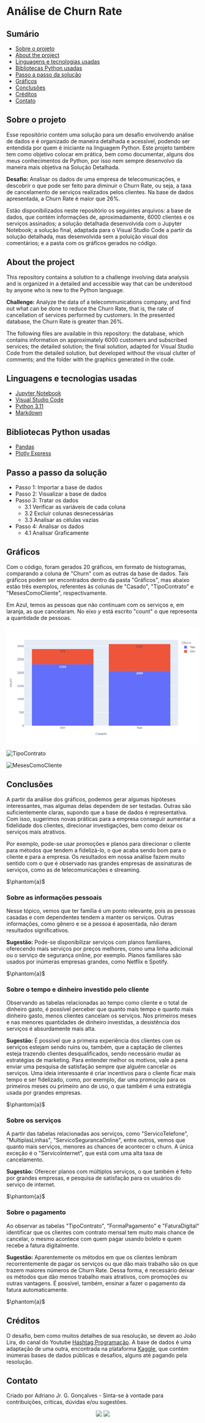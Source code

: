 # Análise de Churn Rate

## Sumário

* [Sobre o projeto](#sobre-o-projeto)
* [About the project](#about-the-project)
* [Linguagens e tecnologias usadas](#linguagens-e-tecnologias-usadas)
* [Bibliotecas Python usadas](#bibliotecas-python-usadas)
* [Passo a passo da solução](#passo-a-passo-da-solução)
* [Gráficos](#gráficos)
* [Conclusões](#conclusões)
* [Créditos](#créditos)
* [Contato](#contato)

## Sobre o projeto

Esse repositório contém uma solução para um desafio envolvendo análise de dados e é organizado de maneira detalhada e acessível, podendo ser entendida por quem é iniciante na linguagem Python. Este projeto também tem como objetivo colocar em prática, bem como documentar, alguns dos meus conhecimentos de Python, por isso nem sempre desenvolvo da maneira mais objetiva na Solução Detalhada. 

**Desafio:** Analisar os dados de uma empresa de telecomunicações, e descobrir o que pode ser feito para diminuir o Churn Rate, ou seja, a taxa de cancelamento de serviços realizados pelos clientes. Na base de dados apresentada, a Churn Rate é maior que 26%.

Estão disponibilizados neste repositório os seguintes arquivos: a base de dados, que contém informações de, aproximadamente, 6000 clientes e os serviços assinados; a solução detalhada desenvolvida com o Jupyter Notebook; a solução final, adaptada para o Visual Studio Code a partir da solução detalhada, mas desenvolvida sem a poluição visual dos comentários; e a pasta com os gráficos gerados no código.

## About the project

This repository contains a solution to a challenge involving data analysis and is organized in a detailed and accessible way that can be understood by anyone who is new to the Python language.

**Challenge:** Analyze the data of a telecommunications company, and find out what can be done to reduce the Churn Rate, that is, the rate of cancellation of services performed by customers. In the presented database, the Churn Rate is greater than 26%.

The following files are available in this repository: the database, which contains information on approximately 6000 customers and subscribed services; the detailed solution; the final solution, adapted for Visual Studio Code from the detailed solution, but developed without the visual clutter of comments; and the folder with the graphics generated in the code.

## Linguagens e tecnologias usadas

* [Jupyter Notebook](https://jupyter.org/)
* [Visual Studio Code](https://code.visualstudio.com/download)
* [Python 3.11](https://www.python.org/)
* [Markdown](https://www.markdownguide.org/)


## Bibliotecas Python usadas

* [Pandas](https://pandas.pydata.org/)
* [Plotly Express](https://plotly.com/python/)

## Passo a passo da solução

* Passo 1: Importar a base de dados
* Passo 2: Visualizar a base de dados
* Passo 3: Tratar os dados
    * 3.1 Verificar as variáveis de cada coluna
    * 3.2 Excluir colunas desnecessárias
    * 3.3 Analisar as células vazias
* Passo 4: Analisar os dados
    * 4.1 Analisar Graficamente

## Gráficos 

Com o código, foram gerados 20 gráficos, em formato de histogramas, comparando a coluna de "Churn" com as outras da base de dados. Tais gráficos podem ser encontrados dentro da pasta "Gráficos", mas abaixo estão três exemplos, referentes às colunas de "Casado", "TipoContrato" e "MesesComoCliente", respectivamente. 

Em Azul, temos as pessoas que não continuam com os serviços e, em laranja, as que cancelaram. No eixo $y$ está escrito "count" o que representa a quantidade de pessoas.

![Casado](Gráficos/Casado.png)

![TipoContrato](Gráficos/TipoContrato.png)

![MesesComoCliente](Gráficos/MesesComoCliente.png)

## Conclusões

A partir da análise dos gráficos, podemos gerar algumas hipóteses interessantes, mas algumas delas dependem de ser testadas. Outras são suficientemente claras, supondo que a base de dados é representativa. Com isso, sugerimos novas práticas para a empresa conseguir aumentar a fidelidade dos clientes, direcionar investigações, bem como deixar os serviços mais atrativos. 

Por exemplo, pode-se usar promoções e planos para direcionar o cliente para métodos que tendem a fidelizá-lo, o que acaba sendo bom para o cliente e para a empresa. Os resultados em nossa análise fazem muito sentido com o que é observado nas grandes empresas de assinaturas de serviços, como as de telecomunicações e streaming.

$\phantom{a}$

### <b> Sobre as informações pessoais </b>

Nesse tópico, vemos que ter família é um ponto relevante, pois as pessoas casadas e com dependentes tendem a manter os serviços. Outras informações, como gênero e se a pessoa é aposentada, não deram resultados significativos.

**Sugestão:** Pode-se disponibilizar serviços com planos familiares, oferecendo mais serviços por preços melhores, como uma linha adicional ou o serviço de segurança online, por exemplo. Planos familiares são usados por inúmeras empresas grandes, como Netflix e Spotify. 

$\phantom{a}$

### <b> Sobre o tempo e dinheiro investido pelo cliente </b>

Observando as tabelas relacionadas ao tempo como cliente e o total de dinheiro gasto, é possível perceber que quanto mais tempo e quanto mais dinheiro gasto, menos clientes cancelam os serviços. Nos primeiros meses e nas menores quantidades de dinheiro investidas, a desistência dos serviços é absurdamente mais alta.

**Sugestão:** É possível que a primeira experiência dos clientes com os serviços estejam sendo ruins ou, também, que a captação de clientes esteja trazendo clientes desqualificados, sendo necessário mudar as estratégias de marketing. Para entender melhor os motivos, vale a pena enviar uma pesquisa de satisfação sempre que alguém cancelar os serviços. Uma ideia interessante é criar incentivos para o cliente ficar mais tempo e ser fidelizado, como, por exemplo, dar uma promoção para os primeiros meses ou primeiro ano de uso, o que também é uma estratégia usada por grandes empresas.

$\phantom{a}$

### <b> Sobre os serviços </b>

A partir das tabelas relacionadas aos serviços, como "ServicoTelefone", "MultiplasLinhas", "ServicoSegurancaOnline", entre outros, vemos que quanto mais serviços, menores as chances de acontecer o churn. A única exceção é o "ServicoInternet", que está com uma alta taxa de cancelamento.

**Sugestão:** Oferecer planos com múltiplos serviços, o que também é feito por grandes empresas, e pesquisa de satisfação para os usuários do serviço de internet.

$\phantom{a}$

### <b> Sobre o pagamento </b>

Ao observar as tabelas "TipoContrato", "FormaPagamento" e "FaturaDigital" identificar que os clientes com contrato mensal tem muito mais chance de cancelar, o mesmo acontece com quem pagar usando boleto e quem recebe a fatura digitalmente.

**Sugestão:** Aparentemente os métodos em que os clientes lembram recorrentemente de pagar os serviços ou que dão mais trabalho são os que trazem maiores números de Churn Rate. Dessa forma, é necessário deixar os métodos que dão menos trabalho mais atrativos, com promoções ou outras vantagens. É possível, também, ensinar a fazer o pagamento da fatura automaticamente.

$\phantom{a}$

## Créditos 

O desafio, bem como muitos detalhes de sua resolução, se devem ao João Lira, do canal do 
Youtube [Hashtag Programação](https://www.youtube.com/@HashtagProgramacao). A base de dados é uma adaptação de uma outra, encontrada na plataforma [Kaggle](https://www.kaggle.com/), que contém inúmeras bases de dados públicas e desafios, alguns até pagando pela resolução.

## Contato

Criado por Adriano Jr. G. Gonçalves - Sinta-se à vontade para contribuições, críticas, dúvidas e/ou sugestões.

<div  align="center"> 
  <a href="https://www.linkedin.com/in/sradriano/" target="_blank"><img src="https://img.shields.io/badge/-LinkedIn-%230077B5?style=for-the-badge&logo=linkedin&logoColor=white" target="_blank"></a> 
  <a href = "mailto:sradriano@uel.br"><img src="https://img.shields.io/badge/Gmail-D14836?style=for-the-badge&logo=gmail&logoColor=white" target="_blank"></a>
</div>
